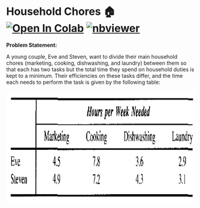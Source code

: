 # Household Chores 🏠 <a href="https://colab.research.google.com/github/Pegah-Ardehkhani/Optimization-Problems-and-Solutions/blob/main/15.%20Household%20Chores/Household%20Chores.ipynb" target="_parent\"><img src="https://colab.research.google.com/assets/colab-badge.svg" alt="Open In Colab"/></a> [![nbviewer](https://img.shields.io/badge/render-nbviewer-orange.svg)](https://nbviewer.org/github/Pegah-Ardehkhani/Optimization-Problems-and-Solutions/blob/main/15.%20Household%20Chores/Household%20Chores.ipynb)

**Problem Statement:**

A young couple, Eve and Steven, want to divide their main household chores (marketing, cooking, dishwashing, and laundry) between them so that each has two tasks but the total time they spend on household duties is kept to a minimum. Their efficiencies on these tasks differ, and the time each needs to perform the task is given by the following table:

<p align="center">
  <img width="600" height="300" src="https://github.com/Pegah-Ardehkhani/Optimization-Problems-and-Solutions/blob/main/15.%20Household%20Chores/Table%2012.1.1.PNG">
</p>
